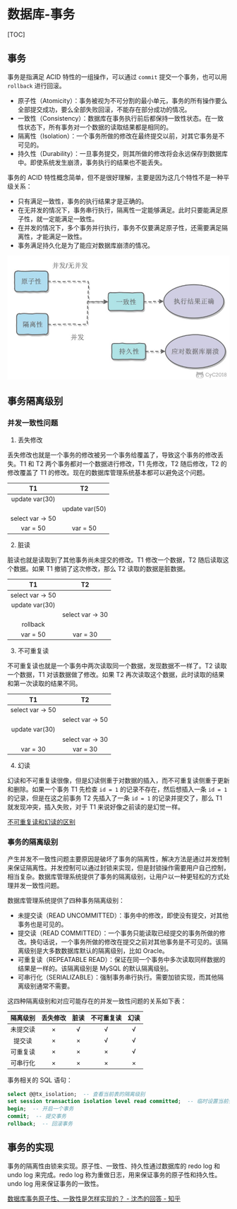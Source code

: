 # 数据库-事务

[TOC]

## 事务

事务是指满足 ACID 特性的一组操作，可以通过 `commit` 提交一个事务，也可以用 `rollback` 进行回滚。

- 原子性（Atomicity）：事务被视为不可分割的最小单元，事务的所有操作要么全部提交成功，要么全部失败回滚，不能存在部分成功的情况。
- 一致性（Consistency）：数据库在事务执行前后都保持一致性状态。在一致性状态下，所有事务对一个数据的读取结果都是相同的。
- 隔离性（Isolation）：一个事务所做的修改在最终提交以前，对其它事务是不可见的。
- 持久性（Durability）：一旦事务提交，则其所做的修改将会永远保存到数据库中。即使系统发生崩溃，事务执行的结果也不能丢失。

事务的 ACID 特性概念简单，但不是很好理解，主要是因为这几个特性不是一种平级关系：

- 只有满足一致性，事务的执行结果才是正确的。
- 在无并发的情况下，事务串行执行，隔离性一定能够满足。此时只要能满足原子性，就一定能满足一致性。
- 在并发的情况下，多个事务并行执行，事务不仅要满足原子性，还需要满足隔离性，才能满足一致性。
- 事务满足持久化是为了能应对数据库崩溃的情况。

![](assets/20190723213744648_21067.png)

## 事务隔离级别

### 并发一致性问题

1. 丢失修改

丢失修改也就是一个事务的修改被另一个事务给覆盖了，导致这个事务的修改丢失。T1 和 T2 两个事务都对一个数据进行修改，T1 先修改，T2 随后修改，T2 的修改覆盖了 T1 的修改。现在的数据库管理系统基本都可以避免这个问题。

|        T1        |       T2       |
| :--------------: | :------------: |
|  update var(30)  |                |
|                  | update var(50) |
| select var -> 50 |                |
|     var = 50     |    var = 50    |

2. 脏读

脏读也就是读取到了其他事务尚未提交的修改。T1 修改一个数据，T2 随后读取这个数据。如果 T1 撤销了这次修改，那么 T2 读取的数据是脏数据。

|        T1        |        T2        |
| :--------------: | :--------------: |
| select var -> 50 |                  |
|  update var(30)  |                  |
|                  | select var -> 30 |
|     rollback     |                  |
|     var = 50     |     var = 30     |

3. 不可重复读

不可重复读也就是一个事务中两次读取同一个数据，发现数据不一样了。T2 读取一个数据，T1 对该数据做了修改。如果 T2 再次读取这个数据，此时读取的结果和第一次读取的结果不同。

|        T1        |        T2        |
| :--------------: | :--------------: |
| select var -> 50 |                  |
|                  | select var -> 50 |
|  update var(30)  |                  |
|                  | select var -> 30 |
|     var = 30     |     var = 30     |

4. 幻读

幻读和不可重复读很像，但是幻读侧重于对数据的插入，而不可重复读侧重于更新和删除。如果一个事务 T1 先检查 `id = 1` 的记录不存在，然后想插入一条 `id = 1` 的记录，但是在这之前事务 T2 先插入了一条 `id = 1` 的记录并提交了，那么 T1 就发现冲突，插入失败，对于 T1 来说好像之前读的是幻觉一样。

[不可重复读和幻读的区别](https://www.zhihu.com/question/47007926)

### 事务的隔离级别

产生并发不一致性问题主要原因是破坏了事务的隔离性，解决方法是通过并发控制来保证隔离性。并发控制可以通过封锁来实现，但是封锁操作需要用户自己控制，相当复杂。数据库管理系统提供了事务的隔离级别，让用户以一种更轻松的方式处理并发一致性问题。

数据库管理系统提供了四种事务隔离级别：

- 未提交读（READ UNCOMMITTED）：事务中的修改，即使没有提交，对其他事务也是可见的。
- 提交读（READ COMMITTED）：一个事务只能读取已经提交的事务所做的修改。换句话说，一个事务所做的修改在提交之前对其他事务是不可见的。该隔离级别是大多数数据库默认的隔离级别，比如 Oracle。
- 可重复读（REPEATABLE READ）：保证在同一个事务中多次读取同样数据的结果是一样的。该隔离级别是 MySQL 的默认隔离级别。
- 可串行化（SERIALIZABLE）：强制事务串行执行。需要加锁实现，而其他隔离级别通常不需要。

这四种隔离级别和对应可能存在的并发一致性问题的关系如下表：

| 隔离级别 | 丢失修改 | 脏读 | 不可重复读 | 幻读 |
| :-----: | :-----: | :--: | :-------: | :--: |
| 未提交读 |    ×    |  √   |     √     |  √   |
|  提交读  |    ×    |  ×   |     √     |  √   |
| 可重复读 |    ×    |  ×   |     ×     |  √   |
| 可串行化 |    ×    |  ×   |     ×     |  ×   |

事务相关的 SQL 语句：

```sql
select @@tx_isolation;  -- 查看当前表的隔离级别
set session transaction isolation level read committed;  -- 临时设置当前会话的事务隔离级别为 read committed
begin;  -- 开启一个事务
commit;  -- 提交事务
rollback;  -- 回滚事务
```

## 事务的实现

事务的隔离性由锁来实现。原子性、一致性、持久性通过数据库的 redo log 和 undo log 来完成。redo log 称为重做日志，用来保证事务的原子性和持久性。undo log 用来保证事务的一致性。

[数据库事务原子性、一致性是怎样实现的？ - 沈杰的回答 - 知乎](https://www.zhihu.com/question/30272728/answer/132403859)